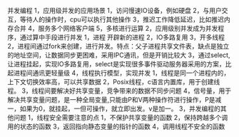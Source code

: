 并发编程
1，应用级并发的应用场景
  1，访问慢速IO设备，例如硬盘
  2，与用户交互，等待人的操作时，cpu可以执行其他操作
  3，推迟工作降低延迟，比如推迟内存合并
  4，服务多个网络客户端
  5，多核进行运算
2，应用级别并发成为并发程序，通过算中手段进行并发
  1，进程 开辟新的进程  2，IO多路复用  3，开多线程
  2，进程间通过fork来创建，进行并发。特点：父子进程共享文件表，缺点是独立的地址空间，让数据同步更困难，采用IPC通讯，但是开销比较大
  3，通过select,让进程挂起，实现IO多路复用，select是实现很多事件驱动服务器采用的方案，比起进程间通讯更轻量级
  4，线程执行模型，实现并发
     1，线程是同一个进程内的，上下文切换效率高，可以共享数据
     2，Posix线程，c语言内置库，用于创建线程。
     3，线程间要解决好共享变量，竞争带来的数据不同步问题
     4，信号量，用于解决共享变量问题，是一种全局变量,只能由P和V两种操作符进行操作，P是减一，如果为0，就挂起，一但可操作，就立即出发。v是加一。
3，并发编程的其他问题
  1，线程安全需要注意的点
     1，不保护共享变量的函数
     2，保持跨越多个调用的状态的函数
     3，返回指向静态变量的指针的函数
     4，调用线程不安全的函数
     